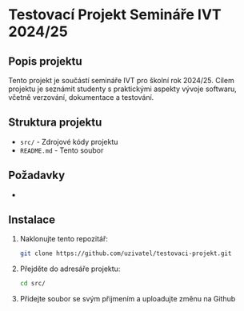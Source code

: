 # Testovací Projekt Semináře IVT 2024/25

## Popis projektu
Tento projekt je součástí semináře IVT pro školní rok 2024/25. Cílem projektu je seznámit studenty s praktickými aspekty vývoje softwaru, včetně verzování, dokumentace a testování.

## Struktura projektu
- `src/` - Zdrojové kódy projektu
- `README.md` - Tento soubor

## Požadavky
-  

## Instalace
1. Naklonujte tento repozitář:
    ```bash
    git clone https://github.com/uzivatel/testovaci-projekt.git
    ```
2. Přejděte do adresáře projektu:
    ```bash
    cd src/
    ```
3. Přidejte soubor se svým přijmením a uploadujte změnu na Github
    

 
